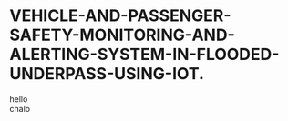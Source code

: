 # VEHICLE-AND-PASSENGER-SAFETY-MONITORING-AND-ALERTING-SYSTEM-IN-FLOODED-UNDERPASS-USING-IOT.
hello
<br>
chalo
